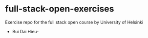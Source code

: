 # full-stack-open-exercises
Exercise repo for the full stack open course by University of Helsinki
- Bui Dai Hieu-
